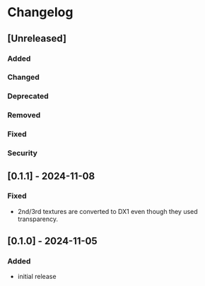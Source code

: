 # Changelog

## [Unreleased]
### Added

### Changed

### Deprecated

### Removed

### Fixed

### Security

## [0.1.1] - 2024-11-08
### Fixed
- 2nd/3rd textures are converted to DX1 even though they used transparency.

## [0.1.0] - 2024-11-05
### Added
- initial release
